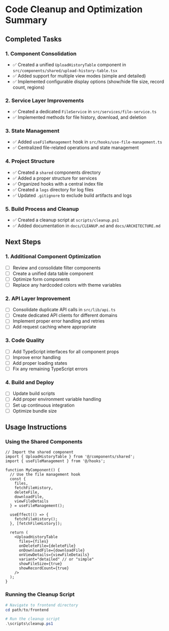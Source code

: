 # Code Cleanup and Optimization Summary

## Completed Tasks

### 1. Component Consolidation
- ✅ Created a unified `UploadHistoryTable` component in `src/components/shared/upload-history-table.tsx`
- ✅ Added support for multiple view modes (simple and detailed)
- ✅ Implemented configurable display options (show/hide file size, record count, regions)

### 2. Service Layer Improvements
- ✅ Created a dedicated `FileService` in `src/services/file-service.ts`
- ✅ Implemented methods for file history, download, and deletion

### 3. State Management 
- ✅ Added `useFileManagement` hook in `src/hooks/use-file-management.ts`
- ✅ Centralized file-related operations and state management

### 4. Project Structure
- ✅ Created a `shared` components directory
- ✅ Added a proper structure for services
- ✅ Organized hooks with a central index file
- ✅ Created a `logs` directory for log files
- ✅ Updated `.gitignore` to exclude build artifacts and logs

### 5. Build Process and Cleanup
- ✅ Created a cleanup script at `scripts/cleanup.ps1`
- ✅ Added documentation in `docs/CLEANUP.md` and `docs/ARCHITECTURE.md`

## Next Steps

### 1. Additional Component Optimization
- [ ] Review and consolidate filter components
- [ ] Create a unified data table component
- [ ] Optimize form components
- [ ] Replace any hardcoded colors with theme variables

### 2. API Layer Improvement
- [ ] Consolidate duplicate API calls in `src/lib/api.ts`
- [ ] Create dedicated API clients for different domains
- [ ] Implement proper error handling and retries
- [ ] Add request caching where appropriate

### 3. Code Quality
- [ ] Add TypeScript interfaces for all component props
- [ ] Improve error handling
- [ ] Add proper loading states
- [ ] Fix any remaining TypeScript errors

### 4. Build and Deploy
- [ ] Update build scripts
- [ ] Add proper environment variable handling
- [ ] Set up continuous integration
- [ ] Optimize bundle size

## Usage Instructions

### Using the Shared Components

```tsx
// Import the shared component
import { UploadHistoryTable } from '@/components/shared';
import { useFileManagement } from '@/hooks';

function MyComponent() {
  // Use the file management hook
  const { 
    files,
    fetchFileHistory,
    deleteFile,
    downloadFile,
    viewFileDetails
  } = useFileManagement();

  useEffect(() => {
    fetchFileHistory();
  }, [fetchFileHistory]);

  return (
    <UploadHistoryTable
      files={files}
      onDeleteFile={deleteFile}
      onDownloadFile={downloadFile}
      onViewDetails={viewFileDetails}
      variant="detailed" // or "simple"
      showFileSize={true}
      showRecordCount={true}
    />
  );
}
```

### Running the Cleanup Script

```powershell
# Navigate to frontend directory
cd path/to/frontend

# Run the cleanup script
.\scripts\cleanup.ps1
```
